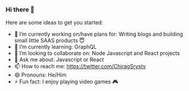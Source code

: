 ### Hi there 👋


Here are some ideas to get you started:

- 🔭 I’m currently working on/have plans for: Writing blogs and building small little SAAS products 😇
- 🌱 I’m currently learning: GraphQL 
- 👯 I’m looking to collaborate on: Node Javascript and React projects
- 💬 Ask me about: Javascript or React 
- 📫 How to reach me: https://twitter.com/ChiragSrvstv
- 😄 Pronouns: He/Him
- ⚡ Fun fact: I enjoy playing video games 🎮

